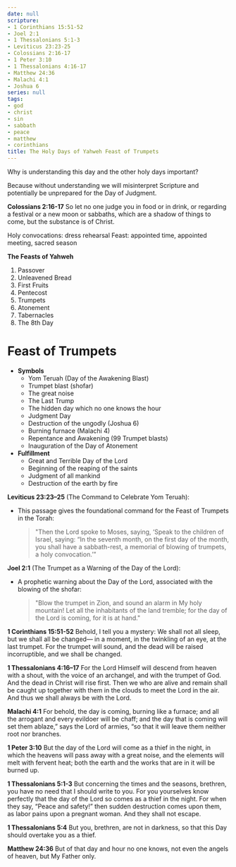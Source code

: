 ```yaml
---
date: null
scripture:
- 1 Corinthians 15:51-52
- Joel 2:1
- 1 Thessalonians 5:1-3
- Leviticus 23:23-25
- Colossians 2:16-17
- 1 Peter 3:10
- 1 Thessalonians 4:16-17
- Matthew 24:36
- Malachi 4:1
- Joshua 6
series: null
tags:
- god
- christ
- sin
- sabbath
- peace
- matthew
- corinthians
title: The Holy Days of Yahweh Feast of Trumpets
---
```



Why is understanding this day and the other holy days important?

Because without understanding we will misinterpret Scripture and potentially be unprepared for the Day of Judgment.

**Colossians 2:16-17**
So let no one judge you in food or in drink, or regarding a festival or a new moon or sabbaths, which are a shadow of things to come, but the substance is of Christ.

Holy convocations: dress rehearsal
Feast: appointed time, appointed meeting, sacred season

**The Feasts of Yahweh**
1. Passover
2. Unleavened Bread
3. First Fruits
4. Pentecost
5. Trumpets
6. Atonement
7. Tabernacles
8. The 8th Day

# Feast of Trumpets

- **Symbols**
    - Yom Teruah (Day of the Awakening Blast)
    -  Trumpet blast (shofar)
    - The great noise
    - The Last Trump
    - The hidden day which no one knows the hour
    - Judgment Day
    - Destruction of the ungodly (Joshua 6)
    - Burning furnace (Malachi 4)
    - Repentance and Awakening (99 Trumpet blasts)
    - Inauguration of the Day of Atonement
- **Fulfillment**
    - Great and Terrible Day of the Lord
    - Beginning of the reaping of the saints
    - Judgment of all mankind
    - Destruction of the earth by fire

**Leviticus 23:23–25** (The Command to Celebrate Yom Teruah):

- This passage gives the foundational command for the Feast of Trumpets in the Torah:
    
    > "Then the Lord spoke to Moses, saying, ‘Speak to the children of Israel, saying: “In the seventh month, on the first day of the month, you shall have a sabbath-rest, a memorial of blowing of trumpets, a holy convocation.’”

**Joel 2:1** (The Trumpet as a Warning of the Day of the Lord):

- A prophetic warning about the Day of the Lord, associated with the blowing of the shofar:
    
    > "Blow the trumpet in Zion, and sound an alarm in My holy mountain! Let all the inhabitants of the land tremble; for the day of the Lord is coming, for it is at hand."


**1 Corinthians 15:51-52**
Behold, I tell you a mystery: We shall not all sleep, but we shall all be changed— in a moment, in the twinkling of an eye, at the last trumpet. For the trumpet will sound, and the dead will be raised incorruptible, and we shall be changed.

**1 Thessalonians 4:16–17**
For the Lord Himself will descend from heaven with a shout, with the voice of an archangel, and with the trumpet of God. And the dead in Christ will rise first. Then we who are alive and remain shall be caught up together with them in the clouds to meet the Lord in the air. And thus we shall always be with the Lord.

**Malachi 4:1**
For behold, the day is coming, burning like a furnace; and all the arrogant and every evildoer will be chaff; and the day that is coming will set them ablaze,” says the Lord of armies, “so that it will leave them neither root nor branches.

**1 Peter 3:10**
But the day of the Lord will come as a thief in the night, in which the heavens will pass away with a great noise, and the elements will melt with fervent heat; both the earth and the works that are in it will be burned up. 

**1 Thessalonians 5:1-3**
But concerning the times and the seasons, brethren, you have no need that I should write to you. For you yourselves know perfectly that the day of the Lord so comes as a thief in the night. For when they say, “Peace and safety!” then sudden destruction comes upon them, as labor pains upon a pregnant woman. And they shall not escape.

**1 Thessalonians 5:4**
But you, brethren, are not in darkness, so that this Day should overtake you as a thief.

**Matthew 24:36**
But of that day and hour no one knows, not even the angels of heaven, but My Father only.
